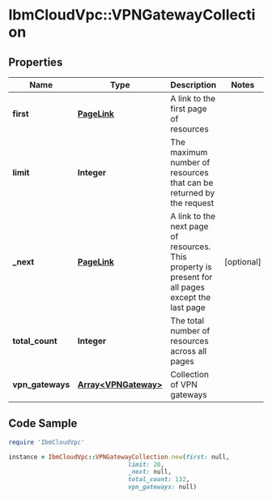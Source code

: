 # IbmCloudVpc::VPNGatewayCollection

## Properties

Name | Type | Description | Notes
------------ | ------------- | ------------- | -------------
**first** | [**PageLink**](PageLink.md) | A link to the first page of resources | 
**limit** | **Integer** | The maximum number of resources that can be returned by the request | 
**_next** | [**PageLink**](PageLink.md) | A link to the next page of resources. This property is present for all pages except the last page | [optional] 
**total_count** | **Integer** | The total number of resources across all pages | 
**vpn_gateways** | [**Array&lt;VPNGateway&gt;**](VPNGateway.md) | Collection of VPN gateways | 

## Code Sample

```ruby
require 'IbmCloudVpc'

instance = IbmCloudVpc::VPNGatewayCollection.new(first: null,
                                 limit: 20,
                                 _next: null,
                                 total_count: 132,
                                 vpn_gateways: null)
```


